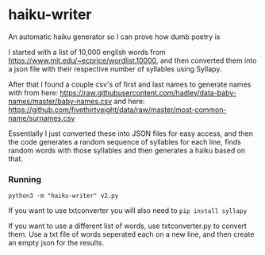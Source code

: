 # haiku-writer
An automatic haiku generator so I can prove how dumb poetry is

I started with a list of 10,000 english words from https://www.mit.edu/~ecprice/wordlist.10000, and then converted them into a json file with their respective number of syllables using Syllapy.

After that I found a couple csv's of first and last names to generate names with from here: https://raw.githubusercontent.com/hadley/data-baby-names/master/baby-names.csv and here: https://github.com/fivethirtyeight/data/raw/master/most-common-name/surnames.csv

Essentially I just converted these into JSON files for easy access, and then the code generates a random sequence of syllables for each line, finds random words with those syllables and then generates a haiku based on that.

### Running

`python3 -m "haiku-writer" v2.py`

If you want to use txtconverter you will also need to `pip install syllapy`

If you want to use a different list of words, use txtconverter.py to convert them. Use a txt file of words seperated each on a new line, and then create an empty json for the results.

